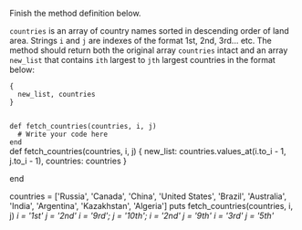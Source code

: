 Finish the method definition below.

`countries` is an array of country names sorted in descending order of land area. Strings `i` and `j` are indexes of the format 1st, 2nd, 3rd... etc. The method should return both the original array `countries` intact and an array `new_list` that contains `ith` largest to `jth` largest countries in the format below:

```
{
  new_list, countries
}
```

<codeblock language="ruby" type="exercise" testMode="multipleInput">
<code>
def fetch_countries(countries, i, j)
  # Write your code here
end
</code>

<solution>
def fetch_countries(countries, i, j)
  {
    new_list: countries.values_at(i.to_i - 1, j.to_i - 1),
    countries: countries
  }

end
</solution>

<testcases>
<caller>
countries = ['Russia', 'Canada', 'China', 'United States', 'Brazil', 'Australia', 'India', 'Argentina', 'Kazakhstan', 'Algeria']
puts fetch_countries(countries, i, j)
</caller>
<testcase>
<i>
i = '1st'
j = '2nd'
</i>
</testcase>
<testcase>
<i>
i = '9rd';
j = '10th';
</i>
</testcase>
<testcase>
<i>
i = '2nd'
j = '9th'
</i>
</testcase>
<testcase>
<i>
i = '3rd'
j = '5th'
</i>
</testcase>
</testcases>
</codeblock>
